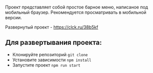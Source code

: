 Проект представляет собой простое барное меню, написаное под мобильный браузер.
Рекомендуется просматривать в мобильной версии.

Развернутый проект - https://clck.ru/38b5kf

## Для развертывания проекта:
* Клонируйте репозиторий `git clone`
* Установите зависимости `npm install`
* Запустите проект `npm run start`
